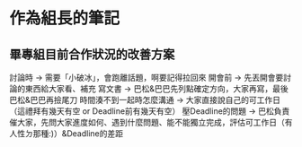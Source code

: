 # 作為組長的筆記

## 畢專組目前合作狀況的改善方案
討論時 → 需要「小破冰」，會跑離話題，啊要記得拉回來
開會前 → 先丟開會要討論的東西給大家看、補充
寫文書 → 巴松&巴巴先列點確定方向，大家再寫，最後巴松&巴巴再撿尾刀
時間湊不到一起時怎麼溝通 → 大家直接說自己的可工作日（這禮拜有幾天有空 or Deadline前有幾天有空）
壓Deadline的問題 → 巴松負責催大家，先問大家進度如何、遇到什麼問題、能不能獨立完成，評估可工作日（有人性ㄉ那種:)）&Deadline的差距